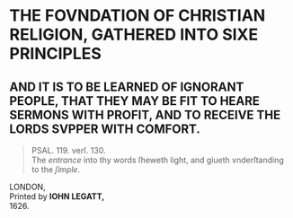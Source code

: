 # THE FOVNDATION OF CHRISTIAN RELIGION, GATHERED INTO SIXE PRINCIPLES

## AND IT IS TO BE LEARNED OF IGNORANT PEOPLE, THAT THEY MAY BE FIT TO HEARE SERMONS WITH PROFIT, AND TO RECEIVE THE LORDS SVPPER WITH COMFORT.

> PSAL. 119. verſ. 130.  
> The *entrance* into thy words ſheweth light, and giueth vnderſtanding to the *ſimple*.

LONDON,  
Printed by **IOHN LEGATT,**  
1626.  